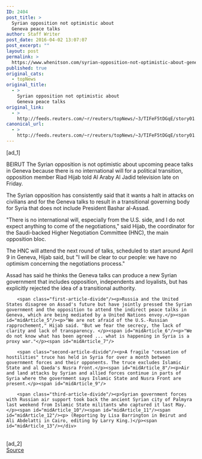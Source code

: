 ```yaml
---
ID: 2404
post_title: >
  Syrian opposition not optimistic about
  Geneva peace talks
author: Staff Writer
post_date: 2016-04-02 13:07:07
post_excerpt: ""
layout: post
permalink: >
  https://www.whenitson.com/syrian-opposition-not-optimistic-about-geneva-peace-talks/
published: true
original_cats:
  - topNews
original_title:
  - >
    Syrian opposition not optimistic about
    Geneva peace talks
original_link:
  - >
    http://feeds.reuters.com/~r/reuters/topNews/~3/TIFeF5tDGqE/story01.htm
canonical_url:
  - >
    http://feeds.reuters.com/~r/reuters/topNews/~3/TIFeF5tDGqE/story01.htm
---
```

 [ad_1]
<br><div id="articleText">
<span id="midArticle_start"/>

<span class="focusParagraph" readability="5"><p><span class="articleLocation">BEIRUT</span> The Syrian opposition is not optimistic about upcoming peace talks in Geneva because there is no international will for a political transition, opposition member Riad Hijab told Al Araby Al Jadid television late on Friday.  </p></span><span id="midArticle_0"/><p>The Syrian opposition has consistently said that it wants a halt in attacks on civilians and for the Geneva talks to result in a transitional governing body for Syria that does not include President Bashar al-Assad.</p><span id="midArticle_1"/><p>"There is no international will, especially from the U.S. side, and I do not expect anything to come of the negotiations," said Hijab, the  coordinator for the Saudi-backed Higher Negotiation Committee (HNC), the main opposition bloc.</p><span id="midArticle_2"/><p>The HNC will attend the next round of talks, scheduled to start around April 9 in Geneva, Hijab said,  but "I will be clear to our people: we have no optimism concerning the negotiations process."</p><span id="midArticle_3"/><p>Assad has said he thinks the Geneva talks can produce a new Syrian government that includes opposition, independents and loyalists, but has explicitly rejected the idea of a transitional authority.</p><span id="midArticle_4"/>
        
        <span class="first-article-divide"/><p>Russia and the United States disagree on Assad's future but have jointly pressed the Syrian government and the opposition to attend the indirect peace talks in Geneva, which are being mediated by a United Nations envoy.</p><span id="midArticle_5"/><p>"We are not afraid of the U.S.-Russian rapprochement," Hijab said. "But we fear the secrecy, the lack of clarity and lack of transparency. </p><span id="midArticle_6"/><p>"We do not know what has been agreed ... what is happening in Syria is a proxy war."</p><span id="midArticle_7"/>
        
        <span class="second-article-divide"/><p>A fragile "cessation of hostilities" truce has held in Syria for over a month between government forces and their opponents. The truce excludes Islamic State and al Qaeda's Nusra Front.</p><span id="midArticle_8"/><p>Air and land attacks by Syrian and allied forces continue in parts of Syria where the government says Islamic State and Nusra Front are present.</p><span id="midArticle_9"/>
        
        <span class="third-article-divide"/><p>Syrian government forces with Russian air support took back the ancient Syrian city of Palmyra last weekend from Islamic State militants who captured it last May. </p><span id="midArticle_10"/><span id="midArticle_11"/><span id="midArticle_12"/><p> (Reporting by Lisa Barrington in Beirut and Ali Abdelatti in Cairo, editing by Larry King.)</p><span id="midArticle_13"/></div>
<br>[ad_2]
<br><a href="http://feeds.reuters.com/~r/reuters/topNews/~3/TIFeF5tDGqE/story01.htm">Source </a>